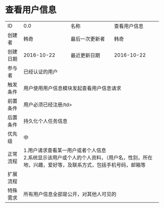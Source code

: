# 查看用户信息
<table>
<tbody>
<tr><td>ID</td><td>0.0</td><td>名称</td><td>查看用户信息</td></tr>
<tr><td>创建者</td><td>韩奇</td><td>最后一次更新者</td><td>韩奇</td></tr>
<tr><td>创建日期</td><td>2016-10-22</td><td>最近更新日期</td><td>2016-10-22</td></tr>
<tr><td>参与者</td><td colspan="3">已经认证的用户</td></tr>
<tr><td>触发条件</td><td colspan="3">用户使用用户信息模块发起查看用户信息请求 </td></tr>
<tr><td>前置条件</td><td colspan="3">用户必须已经注册/td></tr>
<tr><td>后置条件</td><td colspan="3">持久化个人任务信息</td></tr>
<tr><td>优先级</td><td colspan="3">中</td></tr>
<tr><td>正常流程</td><td colspan="3">1.用户请求查看某一用户或者个人信息<br>2.系统显示该用户或个人的个人资料，（用户名，性别，所在地，兴趣，爱好等，及联系方式，包括手机号码，邮箱等</td></tr>
<tr><td>扩展流程</td><td colspan="3">  </td></tr>
<tr><td>特殊需求</td><td colspan="3"> 所有用户信息全部是公开，对其他人可见的 </td></tr>
</tbody>
</table>
